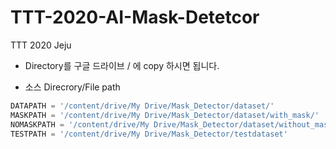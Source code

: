 # TTT-2020-AI-Mask-Detetcor
TTT 2020 Jeju 

*  Directory를 구글 드라이브 / 에 copy 하시면 됩니다. 

* 소스 Direcrory/File path  
```python
DATAPATH = '/content/drive/My Drive/Mask_Detector/dataset/'
MASKPATH = '/content/drive/My Drive/Mask_Detector/dataset/with_mask/'
NOMASKPATH = '/content/drive/My Drive/Mask_Detector/dataset/without_mask/'
TESTPATH = '/content/drive/My Drive/Mask_Detector/testdataset'
```
